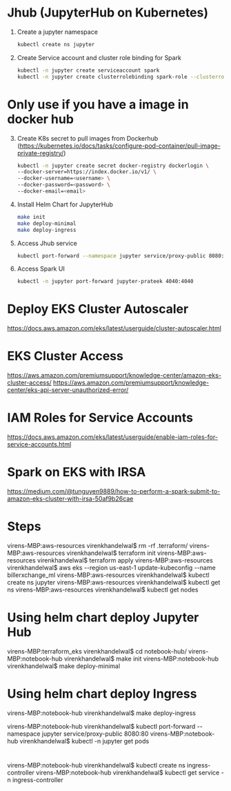 # Jhub (JupyterHub on Kubernetes)

1. Create a jupyter namespace

    ```bash
    kubectl create ns jupyter
    ```
    
2. Create Service account and cluster role binding for Spark

    ```bash
    kubectl -n jupyter create serviceaccount spark
    kubectl -n jupyter create clusterrolebinding spark-role --clusterrole=edit --serviceaccount=jupyter:spark
    ```
# Only use if you have a image in docker hub
3. Create K8s secret to pull images from Dockerhub (https://kubernetes.io/docs/tasks/configure-pod-container/pull-image-private-registry/)

    ```bash
    kubectl -n jupyter create secret docker-registry dockerlogin \
    --docker-server=https://index.docker.io/v1/ \
    --docker-username=<username> \
    --docker-password=<password> \
    --docker-email=<email>
    ```

4. Install Helm Chart for JupyterHub

    ```bash
    make init
    make deploy-minimal
    make deploy-ingress
    ```

5. Access Jhub service

    ```bash
    kubectl port-forward --namespace jupyter service/proxy-public 8080:80
    ```

6. Access Spark UI 

    ```bash
    kubectl -n jupyter port-forward jupyter-prateek 4040:4040
    ```

# Deploy EKS Cluster Autoscaler 

https://docs.aws.amazon.com/eks/latest/userguide/cluster-autoscaler.html

# EKS Cluster Access 

https://aws.amazon.com/premiumsupport/knowledge-center/amazon-eks-cluster-access/
https://aws.amazon.com/premiumsupport/knowledge-center/eks-api-server-unauthorized-error/

# IAM Roles for Service Accounts 

https://docs.aws.amazon.com/eks/latest/userguide/enable-iam-roles-for-service-accounts.html

# Spark on EKS with IRSA 

https://medium.com/@tunguyen9889/how-to-perform-a-spark-submit-to-amazon-eks-cluster-with-irsa-50af9b26cae

# Steps
virens-MBP:aws-resources virenkhandelwal$ rm -rf .terraform/
virens-MBP:aws-resources virenkhandelwal$ terraform init
virens-MBP:aws-resources virenkhandelwal$ terraform apply
virens-MBP:aws-resources virenkhandelwal$ aws eks --region us-east-1 update-kubeconfig --name billerxchange_ml
virens-MBP:aws-resources virenkhandelwal$ kubectl create ns jupyter
virens-MBP:aws-resources virenkhandelwal$ kubectl get ns
virens-MBP:aws-resources virenkhandelwal$ kubectl get nodes

# Using helm chart deploy Jupyter Hub
virens-MBP:terraform_eks virenkhandelwal$ cd notebook-hub/
virens-MBP:notebook-hub virenkhandelwal$ make init
virens-MBP:notebook-hub virenkhandelwal$ make deploy-minimal
# Using helm chart deploy Ingress
virens-MBP:notebook-hub virenkhandelwal$ make deploy-ingress

virens-MBP:notebook-hub virenkhandelwal$ kubectl port-forward --namespace jupyter service/proxy-public 8080:80
virens-MBP:notebook-hub virenkhandelwal$ kubectl -n jupyter get pods

# 
virens-MBP:notebook-hub virenkhandelwal$ kubectl create ns ingress-controller
virens-MBP:notebook-hub virenkhandelwal$ kubectl get service -n ingress-controller

